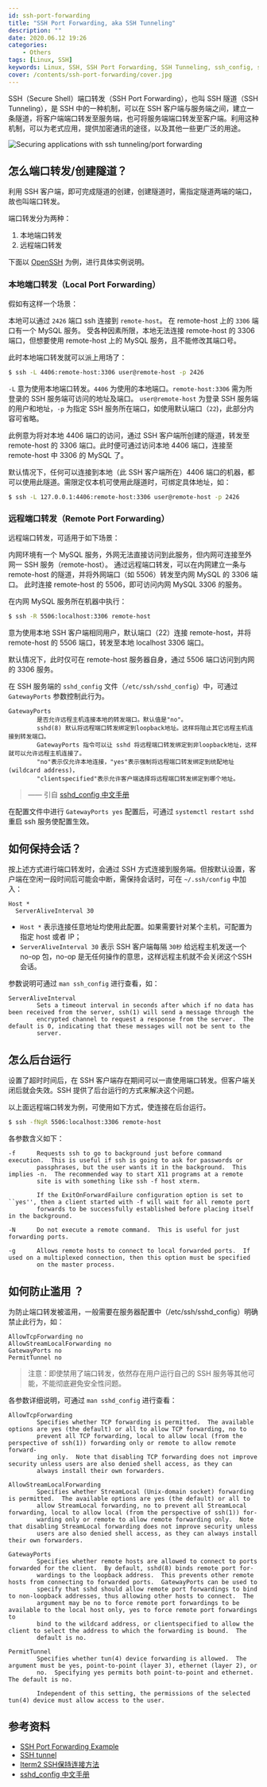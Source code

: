```yaml
---
id: ssh-port-forwarding
title: "SSH Port Forwarding, aka SSH Tunneling"
description: ""
date: 2020.06.12 19:26
categories:
    - Others
tags: [Linux, SSH]
keywords: Linux, SSH, SSH Port Forwarding, SSH Tunneling, ssh_config, sshd_config, man
cover: /contents/ssh-port-forwarding/cover.jpg
---
```


SSH（Secure Shell）端口转发（SSH Port Forwarding），也叫 SSH 隧道（SSH Tunneling），是 SSH 中的一种机制，可以在 SSH 客户端与服务端之间，建立一条隧道，将客户端端口转发至服务端，也可将服务端端口转发至客户端。利用这种机制，可以为老式应用，提供加密通讯的途径，以及其他一些更广泛的用途。

![Securing applications with ssh tunneling/port forwarding](/contents/ssh-port-forwarding/Securing_applications_with_ssh_tunneling___port_forwarding.png)


## 怎么端口转发/创建隧道？

利用 SSH 客户端，即可完成隧道的创建，创建隧道时，需指定隧道两端的端口，故也叫端口转发。

端口转发分为两种：
1. 本地端口转发
1. 远程端口转发

下面以 [OpenSSH](https://en.wikipedia.org/wiki/OpenSSH) 为例，进行具体实例说明。

### 本地端口转发（Local Port Forwarding）

假如有这样一个场景：

本地可以通过 `2426` 端口 ssh 连接到 `remote-host`。
在 remote-host 上的 `3306` 端口有一个 MySQL 服务。
受各种因素所限，本地无法连接 remote-host 的 3306 端口，但想要使用 remote-host 上的 MySQL 服务，且不能修改其端口号。

此时本地端口转发就可以派上用场了：

```bash
$ ssh -L 4406:remote-host:3306 user@remote-host -p 2426
```

`-L` 意为使用本地端口转发。`4406` 为使用的本地端口。`remote-host:3306` 需为所登录的 SSH 服务端可访问的地址及端口。
`user@remote-host` 为登录 SSH 服务端的用户和地址，`-p` 为指定 SSH 服务所在端口，如使用默认端口（`22`)，此部分内容可省略。

此例意为将对本地 4406 端口的访问，通过 SSH 客户端所创建的隧道，转发至 remote-host 的 3306 端口。此时便可通过访问本地 4406 端口，连接至 remote-host 中 3306 的 MySQL 了。

默认情况下，任何可以连接到本地（此 SSH 客户端所在）4406 端口的机器，都可以使用此隧道。需限定仅本机可使用此隧道时，可绑定具体地址，如：

```bash
$ ssh -L 127.0.0.1:4406:remote-host:3306 user@remote-host -p 2426
```

### 远程端口转发（Remote Port Forwarding）

远程端口转发，可适用于如下场景：

内网环境有一个 MySQL 服务，外网无法直接访问到此服务，但内网可连接至外网一 SSH 服务（remote-host）。
通过远程端口转发，可以在内网建立一条与 remote-host 的隧道，并将外网端口（如 5506）转发至内网 MySQL 的 3306 端口。
此时连接 remote-host 的 5506，即可访问内网 MySQL 3306 的服务。

在内网 MySQL 服务所在机器中执行：

```bash
$ ssh -R 5506:localhost:3306 remote-host
```

意为使用本地 SSH 客户端相同用户，默认端口（22）连接 remote-host，并将 remote-host 的 5506 端口，转发至本地 localhost 3306 端口。

默认情况下，此时仅可在 remote-host 服务器自身，通过 5506 端口访问到内网的 3306 服务。

在 SSH 服务端的 `sshd_config` 文件（`/etc/ssh/sshd_config`）中，可通过 `GatewayPorts` 参数控制此行为。


```doc
GatewayPorts
        是否允许远程主机连接本地的转发端口。默认值是"no"。
        sshd(8) 默认将远程端口转发绑定到loopback地址。这样将阻止其它远程主机连接到转发端口。
        GatewayPorts 指令可以让 sshd 将远程端口转发绑定到非loopback地址，这样就可以允许远程主机连接了。
        "no"表示仅允许本地连接，"yes"表示强制将远程端口转发绑定到统配地址(wildcard address)，
        "clientspecified"表示允许客户端选择将远程端口转发绑定到哪个地址。
```

> —— 引自 [sshd_config 中文手册](http://www.jinbuguo.com/openssh/sshd_config.html)

在配置文件中进行 `GatewayPorts yes` 配置后，可通过 `systemctl restart sshd` 重启 ssh 服务使配置生效。


## 如何保持会话？

按上述方式进行端口转发时，会通过 SSH 方式连接到服务端。但按默认设置，客户端在空闲一段时间后可能会中断，需保持会话时，可在 `~/.ssh/config` 中加入：

```config
Host *
  ServerAliveInterval 30
```

* `Host *` 表示连接任意地址均使用此配置。如果需要针对某个主机，可配置为指定 host 或者 IP；
* `ServerAliveInterval 30` 表示 SSH 客户端每隔 `30秒` 给远程主机发送一个 no-op 包，no-op 是无任何操作的意思，这样远程主机就不会关闭这个SSH会话。

参数说明可通过 `man ssh_config` 进行查看，如：

```man
ServerAliveInterval
        Sets a timeout interval in seconds after which if no data has been received from the server, ssh(1) will send a message through the
        encrypted channel to request a response from the server.  The default is 0, indicating that these messages will not be sent to the
        server.
```


## 怎么后台运行

设置了超时时间后，在 SSH 客户端存在期间可以一直使用端口转发。但客户端关闭后就会失效。SSH 提供了后台运行的方式来解决这个问题。

以上面远程端口转发为例，可使用如下方式，使连接在后台运行。

```bash
$ ssh -fNgR 5506:localhost:3306 remote-host
```

各参数含义如下：

```man
-f      Requests ssh to go to background just before command execution.  This is useful if ssh is going to ask for passwords or
        passphrases, but the user wants it in the background.  This implies -n.  The recommended way to start X11 programs at a remote
        site is with something like ssh -f host xterm.

        If the ExitOnForwardFailure configuration option is set to ``yes'', then a client started with -f will wait for all remote port
        forwards to be successfully established before placing itself in the background.

-N      Do not execute a remote command.  This is useful for just forwarding ports.

-g      Allows remote hosts to connect to local forwarded ports.  If used on a multiplexed connection, then this option must be specified
        on the master process.
```


## 如何防止滥用 ？

为防止端口转发被滥用，一般需要在服务器配置中（/etc/ssh/sshd_config）明确禁止此行为，如：

```config
AllowTcpForwarding no
AllowStreamLocalForwarding no
GatewayPorts no
PermitTunnel no
```

> 注意：即使禁用了端口转发，依然存在用户运行自己的 SSH 服务等其他可能，不能彻底避免安全性问题。

各参数详细说明，可通过 `man sshd_config` 进行查看：

```man
AllowTcpForwarding
        Specifies whether TCP forwarding is permitted.  The available options are yes (the default) or all to allow TCP forwarding, no to
        prevent all TCP forwarding, local to allow local (from the perspective of ssh(1)) forwarding only or remote to allow remote forward-
        ing only.  Note that disabling TCP forwarding does not improve security unless users are also denied shell access, as they can
        always install their own forwarders.

AllowStreamLocalForwarding
        Specifies whether StreamLocal (Unix-domain socket) forwarding is permitted.  The available options are yes (the default) or all to
        allow StreamLocal forwarding, no to prevent all StreamLocal forwarding, local to allow local (from the perspective of ssh(1)) for-
        warding only or remote to allow remote forwarding only.  Note that disabling StreamLocal forwarding does not improve security unless
        users are also denied shell access, as they can always install their own forwarders.

GatewayPorts
        Specifies whether remote hosts are allowed to connect to ports forwarded for the client.  By default, sshd(8) binds remote port for-
        wardings to the loopback address.  This prevents other remote hosts from connecting to forwarded ports.  GatewayPorts can be used to
        specify that sshd should allow remote port forwardings to bind to non-loopback addresses, thus allowing other hosts to connect.  The
        argument may be no to force remote port forwardings to be available to the local host only, yes to force remote port forwardings to
        bind to the wildcard address, or clientspecified to allow the client to select the address to which the forwarding is bound.  The
        default is no.

PermitTunnel
        Specifies whether tun(4) device forwarding is allowed.  The argument must be yes, point-to-point (layer 3), ethernet (layer 2), or
        no.  Specifying yes permits both point-to-point and ethernet.  The default is no.

        Independent of this setting, the permissions of the selected tun(4) device must allow access to the user.
```


## 参考资料

* [SSH Port Forwarding Example](https://www.ssh.com/ssh/tunneling/example)
* [SSH tunnel](https://www.ssh.com/ssh/tunneling/)
* [Iterm2 SSH保持连接方法](https://www.jianshu.com/p/c0f1ef1f01c2)
* [sshd_config 中文手册](http://www.jinbuguo.com/openssh/sshd_config.html)
